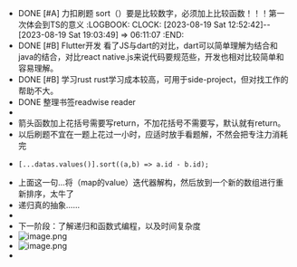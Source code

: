 - DONE [#A] 力扣刷题 sort（）要是比较数字，必须加上比较函数！！！第一次体会到TS的意义
  :LOGBOOK:
  CLOCK: [2023-08-19 Sat 12:52:42]--[2023-08-19 Sat 19:03:49] =>  06:11:07
  :END:
- DONE  [#B] Flutter开发 看了JS与dart的对比，dart可以简单理解为结合和java的结合，对比react native.js来说代码要规范些，开发也相对比较简单和容易理解。
- DONE [#B] 学习rust  rust学习成本较高，可用于side-project，但对找工作的帮助不大。
- DONE  整理书签readwise reader
-
- 箭头函数加上花括号需要写return，不加花括号不需要写，默认就有return。
- 以后刷题不宜在一题上花过一小时，应适时放手看题解，不然会把专注力消耗完
- ```
  [...datas.values()].sort((a,b) => a.id - b.id);
  ```
- 上面这一句...将（map的value）迭代器解构，然后放到一个新的数组进行重新排序，太牛了
- 递归真的抽象......
-
- 下一阶段：了解递归和函数式编程，以及时间复杂度
- ![image.png](../assets/image_1692420722603_0.png)
- ![image.png](../assets/image_1692420740764_0.png)
-